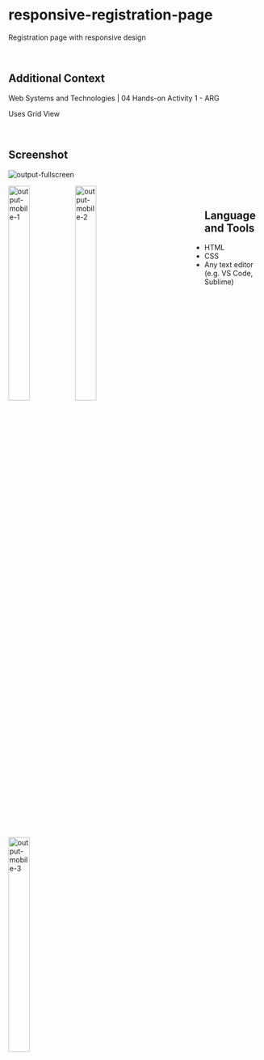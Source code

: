 # responsive-registration-page

Registration page with responsive design

<br>

## Additional Context

Web Systems and Technologies | 04 Hands-on Activity 1 - ARG

Uses Grid View

<br>

## Screenshot

![output-fullscreen](https://user-images.githubusercontent.com/84888155/142340768-0f8e4509-8e99-4830-a485-dc252b23eff2.PNG)

<div style="float: left;">
  <img src="https://user-images.githubusercontent.com/84888155/142340781-c3b1a2e3-920f-4b35-8d34-27c7052705b5.PNG" alt="output-mobile-1" width="33%">
  <img src="https://user-images.githubusercontent.com/84888155/142340786-148556ee-8eb7-4d51-a6eb-9e1cd5f00d61.PNG" alt="output-mobile-2" width="33%">
  <img src="https://user-images.githubusercontent.com/84888155/142340789-5c23da10-8f7a-4de4-b7f9-974eac22e7b9.PNG" alt="output-mobile-3" width="33%">
</div>
  
<br>

## Language and Tools

- HTML
- CSS
- Any text editor (e.g. VS Code, Sublime)
